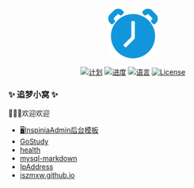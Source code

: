 <p align="center"><img src="https://raw.githubusercontent.com/iszmxw/iszmxw/master/static/svg/plan.svg" width="100"></p>

<p align="center">
<a href="#"><img src="https://img.shields.io/badge/%E8%AE%A1-%E5%88%92-green?logo=symantec&style=plastic" alt="计划"></a>
<a href="#"><img src="https://img.shields.io/badge/%E8%BF%9B%E5%BA%A6-0%25-brightgreen" alt="进度"></a>
<a href="#"><img src="https://img.shields.io/badge/%E8%AF%AD%E8%A8%80-markdown-blue" alt="语言"></a>
<a href="#"><img src="https://img.shields.io/badge/License-MIT-red" alt="License"></a>
</p>

### ✨ 追梦小窝 ✨ 

👋👋👋欢迎欢迎

- [🖥InspiniaAdmin后台模板](https://iszmxw.github.io/InspiniaAdmin/)
- [GoStudy](https://github.com/iszmxw/GoStudy)
- [health](https://github.com/iszmxw/health)
- [mysql-markdown](https://github.com/iszmxw/mysql-markdown) 
- [IpAddress](https://github.com/iszmxw/IpAddress)
- [iszmxw.github.io](https://github.com/iszmxw/iszmxw.github.io)



